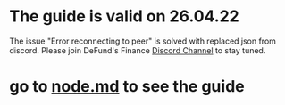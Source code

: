 # The guide is valid on 26.04.22
The issue "Error reconnecting to peer" is solved with replaced json from discord.
Please join DeFund's Finance [Discord Channel](https://discord.gg/WPUFANYM) to stay tuned.
# go to [node.md](https://github.com/LifeOfPunk/defund-testnet/blob/main/node.md) to see the guide
